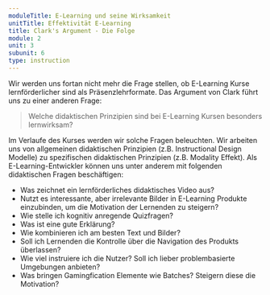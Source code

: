 ```yaml
---
moduleTitle: E-Learning und seine Wirksamkeit
unitTitle: Effektivität E-Learning
title: Clark's Argument - Die Folge
module: 2
unit: 3
subunit: 6
type: instruction
---
```


Wir werden uns fortan nicht mehr die Frage stellen, ob E-Learning Kurse lernförderlicher sind als Präsenzlehrformate. Das Argument von Clark führt uns zu einer anderen Frage: 

> Welche didaktischen Prinzipien sind bei E-Learning Kursen besonders lernwirksam? 

Im Verlaufe des Kurses werden wir solche Fragen beleuchten. Wir arbeiten uns von allgemeinen didaktischen Prinzipien (z.B. Instructional Design Modelle) zu spezifischen didaktischen Prinzipien (z.B. Modality Effekt). Als E-Learning-Entwickler können uns unter anderem mit folgenden didaktischen Fragen beschäftigen: 

* Was zeichnet ein lernförderliches didaktisches Video aus? 
* Nutzt es interessante, aber irrelevante Bilder in E-Learning Produkte einzubinden, um die Motivation der Lernenden zu steigern? 
* Wie stelle ich kognitiv anregende Quizfragen? 
* Was ist eine gute Erklärung? 
* Wie kombinieren ich am besten Text und Bilder? 
* Soll ich Lernenden die Kontrolle über die Navigation des Produkts überlassen? 
* Wie viel instruiere ich die Nutzer? Soll ich lieber problembasierte Umgebungen anbieten? 
* Was bringen Gamingfication Elemente wie Batches? Steigern diese die Motivation? 

